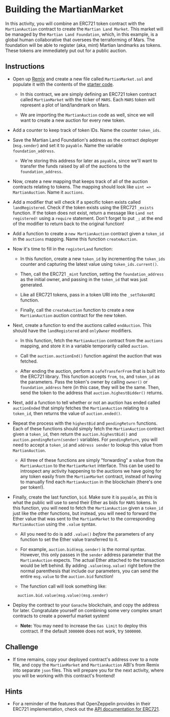 # Building the MartianMarket

In this activity, you will combine an ERC721 token contract with the `MartianAuction` contract to create the `Martian Land Market`. This market will be managed by the `Martian Land Foundation`, which, in this example, is a global human collaborative that oversees the terraforming of Mars. The foundation will be able to register (aka, mint) Martian landmarks as tokens. These tokens are immediately put out for a public auction.

## Instructions

* Open up [Remix](https://remix.ethereum.org) and create a new file called `MartianMarket.sol` and populate it with the contents of the [starter code](Unsolved/MartianMarket.sol).

  * In this contract, we are simply defining an ERC721 token contract called `MartianMarket` with the ticker of `MARS`. Each `MARS` token will represent a plot of land/landmark on Mars.

  * We are importing the `MartianAuction` code as well, since we will want to create a new auction for every new token.

* Add a counter to keep track of token IDs. Name the counter `token_ids`.

* Save the Martian Land Foundation's address as the contract deployer (`msg.sender`) and set it to `payable`. Name the variable `foundation_address`.

  * We're storing this address for later as `payable`, since we'll want to transfer the funds raised by all of the auctions to the `foundation_address`.

* Now, create a new mapping that keeps track of all of the auction contracts relating to tokens. The mapping should look like `uint => MartianAuction`. Name it `auctions`.

* Add a modifier that will check if a specific token exists called `landRegistered`. Check if the token exists using the ERC721 `_exists` function. If the token does not exist, return a message like `Land not registered!` using a `require` statement. Don't forget to put `_;` at the end of the modifier to return back to the original function!

* Add a function to create a `new MartianAuction` contract given a `token_id` in the `auctions` mapping. Name this function `createAuction`.

* Now it's time to fill in the `registerLand` function:

  * In this function, create a new `token_id` by incrementing the `token_ids` counter and capturing the latest value using `token_ids.current()`.

  * Then, call the ERC721 `_mint` function, setting the `foundation_address` as the initial owner, and passing in the `token_id` that was just generated.

  * Like all ERC721 tokens, pass in a token URI into the `_setTokenURI` function.

  * Finally, call the `createAuction` function to create a new `MartianAuction` auction contract for the new token.

* Next, create a function to end the auctions called `endAuction`. This should have the `landRegistered` and `onlyOwner` modifiers.

  * In this function, fetch the `MartianAuction` contract from the `auctions` mapping, and store it in a variable temporarily called `auction`.

  * Call the `auction.auctionEnd()` function against the auction that was fetched.

  * After ending the auction, perform a `safeTransferFrom` that is built into the ERC721 library. This function accepts `from`, `to`, and `token_id` as the parameters. Pass the token's owner by calling `owner()` or `foundation_address` here (in this case, they will be the same. Then, send the token to the address that `auction.highestBidder()` returns.

* Next, add a function to tell whether or not an auction has ended called `auctionEnded` that simply fetches the `MartianAuction` relating to a `token_id`, then returns the value of `auction.ended()`.

* Repeat the process with the `highestBid` and `pendingReturn` functions. Each of these functions should simply fetch the `MartianAuction` contract given a `token_id`, then return the `auction.highestBid()` and `auction.pendingReturn(sender)` variables. For `pendingReturn`, you will need to accept a `token_id` and `address sender` to lookup this value from `MartianAuction`.

  * All three of these functions are simply "forwarding" a value from the `MartianAuction` to the `MartianMarket` interface. This can be used to introspect any activity happening to the auctions we have going for any token easily from the `MartianMarket` contract, instead of having to manually find each `MartianAuction` in the blockchain (there's one per token!).

* Finally, create the last function, `bid`. Make sure it is `payable`, as this is what the public will use to send their Ether as bids for `MARS` tokens. In this function, you will need to fetch the `MartianAuction` given a `token_id` just like the other functions, but instead, you will need to forward the Ether value that was sent to the `MartianMarket` to the corresponding `MartianAuction` using the `.value` syntax.

  * All you need to do is add `.value()` *before* the parameters of any function to set the Ether value transferred to it.

  * For example, `auction.bid(msg.sender)` is the normal syntax. However, this only passes in the `sender` address parameter that the `MartianAuction` expects. The actual Ether attached to the transaction would be left behind. By adding `.value(msg.value)` right before the normal parenthesis that include our parameters, you can send the entire `msg.value` to the `auction.bid` function!

  * The function call will look something like:

  ```solidity
    auction.bid.value(msg.value)(msg.sender)
  ```

* Deploy the contract to your `Ganache` blockchain, and copy the address for later. Congratulate yourself on combining some very complex smart contracts to create a powerful market system!

  * **Note:** You may need to increase the `Gas Limit` to deploy this contract. If the default `3000000` does not work, try `5000000`.

## Challenge

* If time remains, copy your deployed contract's address over to a note file, and copy the `MartianMarket` and `MartianAuction` ABI's from Remix into separate `json` files. This will prepare you for the next activity, where you will be working with this contract's frontend!

## Hints

* For a reminder of the features that OpenZeppelin provides in their ERC721 implementation, check out the [API documentation for ERC721](https://docs.openzeppelin.com/contracts/2.x/api/token/erc721).
